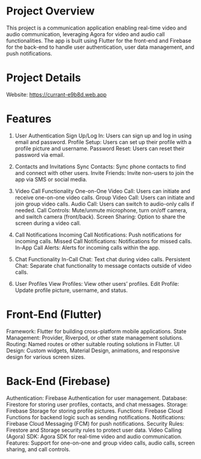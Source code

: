 # Project Overview

This project is a communication application enabling real-time video and audio communication, leveraging Agora for video and audio call functionalities. The app is built using Flutter for the front-end and Firebase for the back-end to handle user authentication, user data management, and push notifications.

# Project Details

Website: https://currant-e9b8d.web.app

# Features

1. User Authentication
   Sign Up/Log In: Users can sign up and log in using email and password.
   Profile Setup: Users can set up their profile with a profile picture and username.
   Password Reset: Users can reset their password via email.

2. Contacts and Invitations
   Sync Contacts: Sync phone contacts to find and connect with other users.
   Invite Friends: Invite non-users to join the app via SMS or social media.

3. Video Call Functionality
   One-on-One Video Call: Users can initiate and receive one-on-one video calls.
   Group Video Call: Users can initiate and join group video calls.
   Audio Call: Users can switch to audio-only calls if needed.
   Call Controls: Mute/unmute microphone, turn on/off camera, and switch camera (front/back).
   Screen Sharing: Option to share the screen during a video call.

4. Call Notifications
   Incoming Call Notifications: Push notifications for incoming calls.
   Missed Call Notifications: Notifications for missed calls.
   In-App Call Alerts: Alerts for incoming calls within the app.

5. Chat Functionality
   In-Call Chat: Text chat during video calls.
   Persistent Chat: Separate chat functionality to message contacts outside of video calls.

6. User Profiles
   View Profiles: View other users’ profiles.
   Edit Profile: Update profile picture, username, and status.

# Front-End (Flutter)

Framework: Flutter for building cross-platform mobile applications.
State Management: Provider, Riverpod, or other state management solutions.
Routing: Named routes or other suitable routing solutions in Flutter.
UI Design: Custom widgets, Material Design, animations, and responsive design for various screen sizes.

# Back-End (Firebase)

Authentication: Firebase Authentication for user management.
Database: Firestore for storing user profiles, contacts, and chat messages.
Storage: Firebase Storage for storing profile pictures.
Functions: Firebase Cloud Functions for backend logic such as sending notifications.
Notifications: Firebase Cloud Messaging (FCM) for push notifications.
Security Rules: Firestore and Storage security rules to protect user data.
Video Calling (Agora)
SDK: Agora SDK for real-time video and audio communication.
Features: Support for one-on-one and group video calls, audio calls, screen sharing, and call controls.
